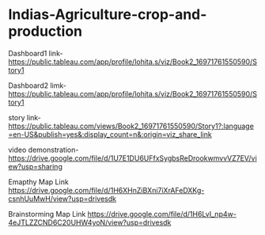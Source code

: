 # Indias-Agriculture-crop-and-production

Dashboard1 link-https://public.tableau.com/app/profile/lohita.s/viz/Book2_16971761550590/Story1 

Dashboard2 limk-https://public.tableau.com/app/profile/lohita.s/viz/Book2_16971761550590/Story1

story link-https://public.tableau.com/views/Book2_16971761550590/Story1?:language=en-US&publish=yes&:display_count=n&:origin=viz_share_link

video demonstration-https://drive.google.com/file/d/1U7E1DU6UFfxSygbsReDrookwmvvVZ7EV/view?usp=sharing

Emapthy Map Link https://drive.google.com/file/d/1H6XHnZiBXni7iXrAFeDXKg-csnhUuMwH/view?usp=drivesdk

Brainstorming Map Link https://drive.google.com/file/d/1H6LvI_np4w-4eJTLZZCND6C20UHW4yoN/view?usp=drivesdk
